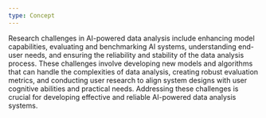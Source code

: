 ```yaml
---
type: Concept
---
```


Research challenges in AI-powered data analysis include enhancing model capabilities, evaluating and benchmarking AI systems, understanding end-user needs, and ensuring the reliability and stability of the data analysis process. These challenges involve developing new models and algorithms that can handle the complexities of data analysis, creating robust evaluation metrics, and conducting user research to align system designs with user cognitive abilities and practical needs. Addressing these challenges is crucial for developing effective and reliable AI-powered data analysis systems.